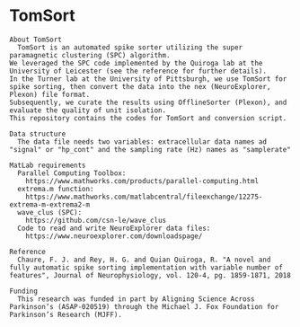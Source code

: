 # TomSort
	About TomSort
	  TomSort is an automated spike sorter utilizing the super paramagnetic clustering (SPC) algorithm. 
 	We leveraged the SPC code implemented by the Quiroga lab at the University of Leicester (see the reference for further details). 
	In the Turner lab at the University of Pittsburgh, we use TomSort for spike sorting, then convert the data into the nex (NeuroExplorer, Plexon) file format. 
 	Subsequently, we curate the results using OfflineSorter (Plexon), and evaluate the quality of unit isolation. 
	This repository contains the codes for TomSort and conversion script.

	Data structure
	  The data file needs two variables: extracellular data names ad "signal" or "hp_cont" and the sampling rate (Hz) names as "samplerate"

	MatLab requirements
	  Parallel Computing Toolbox:	
	    https://www.mathworks.com/products/parallel-computing.html
	  extrema.m function:	
	    https://www.mathworks.com/matlabcentral/fileexchange/12275-extrema-m-extrema2-m	
	  wave_clus (SPC):	
	    https://github.com/csn-le/wave_clus
	  Code to read and write NeuroExplorer data files:
	    https://www.neuroexplorer.com/downloadspage/

	Reference
	  Chaure, F. J. and Rey, H. G. and Quian Quiroga, R. "A novel and fully automatic spike sorting implementation with variable number of features", Journal of Neurophysiology, vol. 120-4, pg. 1859-1871, 2018

	Funding
	  This research was funded in part by Aligning Science Across Parkinson’s (ASAP-020519) through the Michael J. Fox Foundation for Parkinson’s Research (MJFF).
